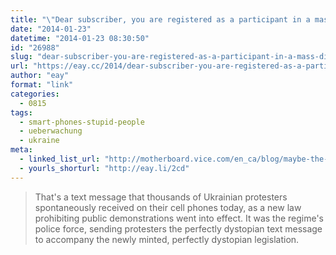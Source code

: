 ```yaml
---
title: "\"Dear subscriber, you are registered as a participant in a mass disturbance.\""
date: "2014-01-23"
datetime: "2014-01-23 08:30:50"
id: "26988"
slug: "dear-subscriber-you-are-registered-as-a-participant-in-a-mass-disturbance"
url: "https://eay.cc/2014/dear-subscriber-you-are-registered-as-a-participant-in-a-mass-disturbance/"
author: "eay"
format: "link"
categories:
  - 0815
tags:
  - smart-phones-stupid-people
  - ueberwachung
  - ukraine
meta:
  - linked_list_url: "http://motherboard.vice.com/en_ca/blog/maybe-the-most-orwellian-text-message-ever-sent"
  - yourls_shorturl: "http://eay.li/2cd"
---
```


> That's a text message that thousands of Ukrainian protesters spontaneously received on their cell phones today, as a new law prohibiting public demonstrations went into effect. It was the regime's police force, sending protesters the perfectly dystopian text message to accompany the newly minted, perfectly dystopian legislation.
